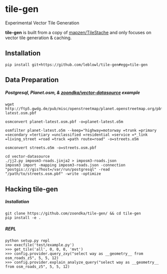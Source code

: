# tile-gen
Experimental Vector Tile Generation

**tile-gen** is built from a copy of [mapzen/TileStache](https://github.com/mapzen/TileStache) and only focuses on vector tile generation & caching.

## Installation
```shell
pip install git+https://github.com/leblowl/tile-gen#egg=tile-gen
```
## Data Preparation
##### Postgresql, Planet.osm, & [zoondka/vector-datasource](https://github.com/zoondka/vector-datasource) example
```
wget http://ftp5.gwdg.de/pub/misc/openstreetmap/planet.openstreetmap.org/pbf/planet-latest.osm.pbf

osmconvert planet-latest.osm.pbf -o=planet-latest.o5m

osmfilter planet-latest.o5m --keep="highway=motorway =trunk =primary =secondary =tertiary =unclassified =residential =service =*_link =living_street =road =track =path route=road" -o=streets.o5m

osmconvert streets.o5m -o=streets.osm.pbf

cd vector-datasource
./jj2.py imposm3-roads.jinja2 > imposm3-roads.json
imposm3 import -mapping imposm3-roads.json -connection "postgis:///gis?host=/var/run/postgresql" -read "/path/to/streets.osm.pbf" -write -optimize
```

## Hacking tile-gen
##### Installation
```shell
git clone https://github.com/zoondka/tile-gen/ && cd tile-gen
pip install -e .
```
##### REPL
```shell
python setup.py repl
>>> execfile('test/example.py')
>>> get_tile('all', 0, 0, 0, 'mvt')
>>> config.provider.query_zxy("select way as __geometry__ from osm_roads_z5", 5, 5, 12)
>>> config.provider.explain_analyze_query("select way as __geometry__ from osm_roads_z5", 5, 5, 12)
```
